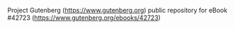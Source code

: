 Project Gutenberg (https://www.gutenberg.org) public repository for eBook #42723 (https://www.gutenberg.org/ebooks/42723)
